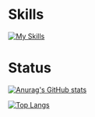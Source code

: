 # Skills
[![My Skills](https://skillicons.dev/icons?i=aws,html,css,js,ts,react,graphql,apollo,idea,vscode,bootstrap,git,go,cpp,django,docker,emacs,express,flask,heroku,jquery,latex,md,mysql,nextjs,nginx,nim,nodejs,postgres,py,redis,redux,regex,styledcomponents,scala,svelte&perline=8)](https://skillicons.dev)

# Status
[![Anurag's GitHub stats](https://github-readme-stats.vercel.app/api?username=Ravie403&count_private=true&show_icons=true&theme=synthwave)](https://github.com/anuraghazra/github-readme-stats)

[![Top Langs](https://github-readme-stats.vercel.app/api/top-langs/?username=Ravie403&layout=compact)](https://github.com/anuraghazra/github-readme-stats)
